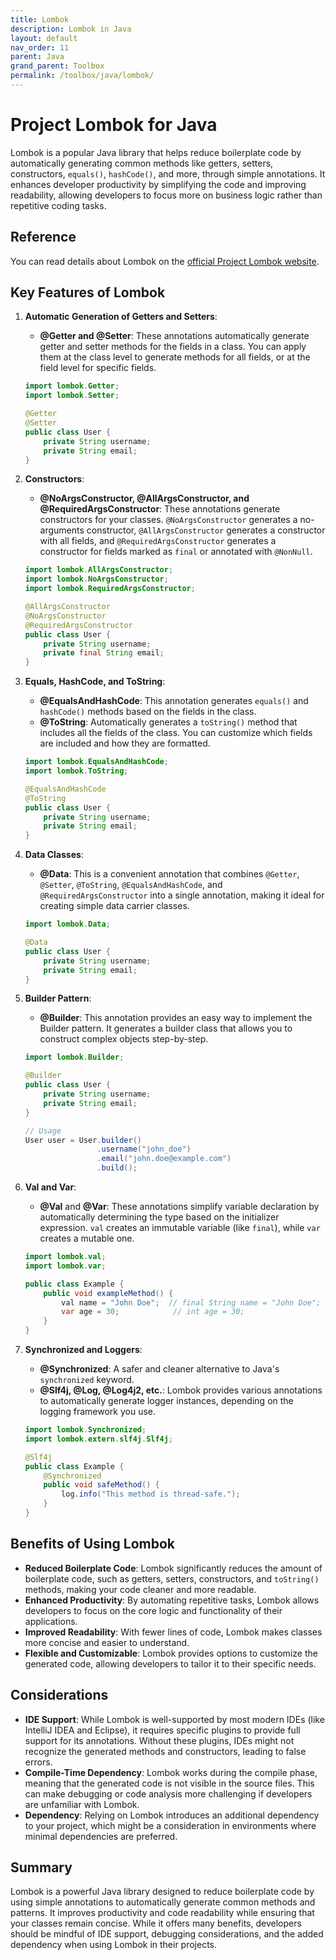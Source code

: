 ```yaml
---
title: Lombok
description: Lombok in Java
layout: default
nav_order: 11
parent: Java
grand_parent: Toolbox
permalink: /toolbox/java/lombok/
---
```


# Project Lombok for Java

Lombok is a popular Java library that helps reduce boilerplate code by automatically generating common methods like getters, setters, constructors, `equals()`, `hashCode()`, and more, through simple annotations. It enhances developer productivity by simplifying the code and improving readability, allowing developers to focus more on business logic rather than repetitive coding tasks.

## Reference

You can read details about Lombok on the [official Project Lombok website](https://projectlombok.org/).

## Key Features of Lombok

1. **Automatic Generation of Getters and Setters**:
   - **@Getter and @Setter**: These annotations automatically generate getter and setter methods for the fields in a class. You can apply them at the class level to generate methods for all fields, or at the field level for specific fields.

   ```java
   import lombok.Getter;
   import lombok.Setter;

   @Getter
   @Setter
   public class User {
       private String username;
       private String email;
   }
   ```

2. **Constructors**:
   - **@NoArgsConstructor, @AllArgsConstructor, and @RequiredArgsConstructor**: These annotations generate constructors for your classes. `@NoArgsConstructor` generates a no-arguments constructor, `@AllArgsConstructor` generates a constructor with all fields, and `@RequiredArgsConstructor` generates a constructor for fields marked as `final` or annotated with `@NonNull`.

   ```java
   import lombok.AllArgsConstructor;
   import lombok.NoArgsConstructor;
   import lombok.RequiredArgsConstructor;

   @AllArgsConstructor
   @NoArgsConstructor
   @RequiredArgsConstructor
   public class User {
       private String username;
       private final String email;
   }
   ```

3. **Equals, HashCode, and ToString**:
   - **@EqualsAndHashCode**: This annotation generates `equals()` and `hashCode()` methods based on the fields in the class.
   - **@ToString**: Automatically generates a `toString()` method that includes all the fields of the class. You can customize which fields are included and how they are formatted.

   ```java
   import lombok.EqualsAndHashCode;
   import lombok.ToString;

   @EqualsAndHashCode
   @ToString
   public class User {
       private String username;
       private String email;
   }
   ```

4. **Data Classes**:
   - **@Data**: This is a convenient annotation that combines `@Getter`, `@Setter`, `@ToString`, `@EqualsAndHashCode`, and `@RequiredArgsConstructor` into a single annotation, making it ideal for creating simple data carrier classes.

   ```java
   import lombok.Data;

   @Data
   public class User {
       private String username;
       private String email;
   }
   ```

5. **Builder Pattern**:
   - **@Builder**: This annotation provides an easy way to implement the Builder pattern. It generates a builder class that allows you to construct complex objects step-by-step.

   ```java
   import lombok.Builder;

   @Builder
   public class User {
       private String username;
       private String email;
   }

   // Usage
   User user = User.builder()
                   .username("john_doe")
                   .email("john.doe@example.com")
                   .build();
   ```

6. **Val and Var**:
   - **@Val** and **@Var**: These annotations simplify variable declaration by automatically determining the type based on the initializer expression. `val` creates an immutable variable (like `final`), while `var` creates a mutable one.

   ```java
   import lombok.val;
   import lombok.var;

   public class Example {
       public void exampleMethod() {
           val name = "John Doe";  // final String name = "John Doe";
           var age = 30;            // int age = 30;
       }
   }
   ```

7. **Synchronized and Loggers**:
   - **@Synchronized**: A safer and cleaner alternative to Java's `synchronized` keyword.
   - **@Slf4j, @Log, @Log4j2, etc.**: Lombok provides various annotations to automatically generate logger instances, depending on the logging framework you use.

   ```java
   import lombok.Synchronized;
   import lombok.extern.slf4j.Slf4j;

   @Slf4j
   public class Example {
       @Synchronized
       public void safeMethod() {
           log.info("This method is thread-safe.");
       }
   }
   ```

## Benefits of Using Lombok

- **Reduced Boilerplate Code**: Lombok significantly reduces the amount of boilerplate code, such as getters, setters, constructors, and `toString()` methods, making your code cleaner and more readable.
- **Enhanced Productivity**: By automating repetitive tasks, Lombok allows developers to focus on the core logic and functionality of their applications.
- **Improved Readability**: With fewer lines of code, Lombok makes classes more concise and easier to understand.
- **Flexible and Customizable**: Lombok provides options to customize the generated code, allowing developers to tailor it to their specific needs.

## Considerations

- **IDE Support**: While Lombok is well-supported by most modern IDEs (like IntelliJ IDEA and Eclipse), it requires specific plugins to provide full support for its annotations. Without these plugins, IDEs might not recognize the generated methods and constructors, leading to false errors.
- **Compile-Time Dependency**: Lombok works during the compile phase, meaning that the generated code is not visible in the source files. This can make debugging or code analysis more challenging if developers are unfamiliar with Lombok.
- **Dependency**: Relying on Lombok introduces an additional dependency to your project, which might be a consideration in environments where minimal dependencies are preferred.

## Summary

Lombok is a powerful Java library designed to reduce boilerplate code by using simple annotations to automatically generate common methods and patterns. It improves productivity and code readability while ensuring that your classes remain concise. While it offers many benefits, developers should be mindful of IDE support, debugging considerations, and the added dependency when using Lombok in their projects.
